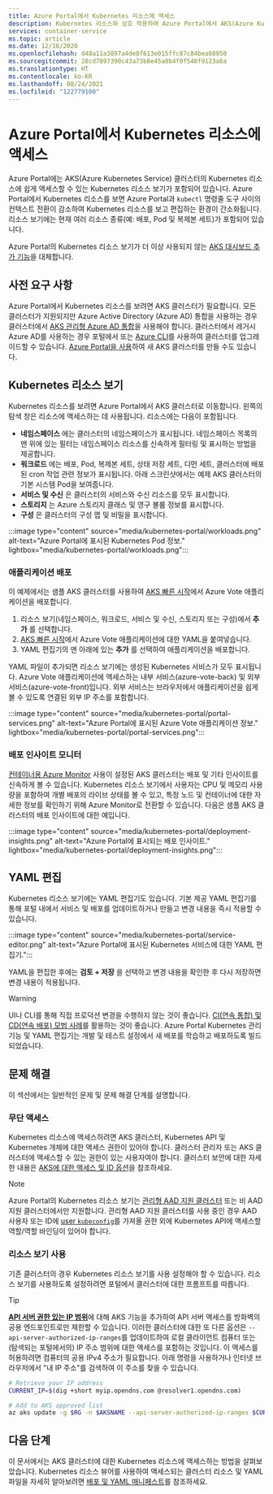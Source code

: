 ```yaml
---
title: Azure Portal에서 Kubernetes 리소스에 액세스
description: Kubernetes 리소스와 상호 작용하여 Azure Portal에서 AKS(Azure Kubernetes Service) 클러스터를 관리하는 방법을 알아봅니다.
services: container-service
ms.topic: article
ms.date: 12/16/2020
ms.openlocfilehash: d48a11a3897a4de8f613e015ffc87c84bea08950
ms.sourcegitcommit: 28cd7097390c43a73b8e45a8b4f0f540f9123a6a
ms.translationtype: HT
ms.contentlocale: ko-KR
ms.lasthandoff: 08/24/2021
ms.locfileid: "122779100"
---
```

# <a name="access-kubernetes-resources-from-the-azure-portal"></a>Azure Portal에서 Kubernetes 리소스에 액세스

Azure Portal에는 AKS(Azure Kubernetes Service) 클러스터의 Kubernetes 리소스에 쉽게 액세스할 수 있는 Kubernetes 리소스 보기가 포함되어 있습니다. Azure Portal에서 Kubernetes 리소스를 보면 Azure Portal과 `kubectl` 명령줄 도구 사이의 컨텍스트 전환이 감소하여 Kubernetes 리소스를 보고 편집하는 환경이 간소화됩니다. 리소스 보기에는 현재 여러 리소스 종류(예: 배포, Pod 및 복제본 세트)가 포함되어 있습니다.

Azure Portal의 Kubernetes 리소스 보기가 더 이상 사용되지 않는 [AKS 대시보드 추가 기능][kubernetes-dashboard]을 대체합니다.

## <a name="prerequisites"></a>사전 요구 사항

Azure Portal에서 Kubernetes 리소스를 보려면 AKS 클러스터가 필요합니다. 모든 클러스터가 지원되지만 Azure Active Directory (Azure AD) 통합을 사용하는 경우 클러스터에서 [AKS 관리형 Azure AD 통합][aks-managed-aad]을 사용해야 합니다. 클러스터에서 레거시 Azure AD를 사용하는 경우 포털에서 또는 [Azure CLI][cli-aad-upgrade]를 사용하여 클러스터를 업그레이드할 수 있습니다. [Azure Portal을 사용][portal-cluster]하여 새 AKS 클러스터를 만들 수도 있습니다.

## <a name="view-kubernetes-resources"></a>Kubernetes 리소스 보기

Kubernetes 리소스를 보려면 Azure Portal에서 AKS 클러스터로 이동합니다. 왼쪽의 탐색 창은 리소스에 액세스하는 데 사용됩니다. 리소스에는 다음이 포함됩니다.

- **네임스페이스** 에는 클러스터의 네임스페이스가 표시됩니다. 네임스페이스 목록의 맨 위에 있는 필터는 네임스페이스 리소스를 신속하게 필터링 및 표시하는 방법을 제공합니다.
- **워크로드** 에는 배포, Pod, 복제본 세트, 상태 저장 세트, 디먼 세트, 클러스터에 배포된 cron 작업 관련 정보가 표시됩니다. 아래 스크린샷에서는 예제 AKS 클러스터의 기본 시스템 Pod을 보여줍니다.
- **서비스 및 수신** 은 클러스터의 서비스와 수신 리소스를 모두 표시합니다.
- **스토리지** 는 Azure 스토리지 클래스 및 영구 볼륨 정보를 표시합니다.
- **구성** 은 클러스터의 구성 맵 및 비밀을 표시합니다.

:::image type="content" source="media/kubernetes-portal/workloads.png" alt-text="Azure Portal에 표시된 Kubernetes Pod 정보." lightbox="media/kubernetes-portal/workloads.png":::

### <a name="deploy-an-application"></a>애플리케이션 배포

이 예제에서는 샘플 AKS 클러스터를 사용하여 [AKS 빠른 시작][portal-quickstart]에서 Azure Vote 애플리케이션을 배포합니다.

1. 리소스 보기(네임스페이스, 워크로드, 서비스 및 수신, 스토리지 또는 구성)에서 **추가** 를 선택합니다.
1. [AKS 빠른 시작][portal-quickstart]에서 Azure Vote 애플리케이션에 대한 YAML을 붙여넣습니다.
1. YAML 편집기의 맨 아래에 있는 **추가** 를 선택하여 애플리케이션을 배포합니다. 

YAML 파일이 추가되면 리소스 보기에는 생성된 Kubernetes 서비스가 모두 표시됩니다. Azure Vote 애플리케이션에 액세스하는 내부 서비스(azure-vote-back) 및 외부 서비스(azure-vote-front)입니다. 외부 서비스는 브라우저에서 애플리케이션을 쉽게 볼 수 있도록 연결된 외부 IP 주소를 포함합니다.

:::image type="content" source="media/kubernetes-portal/portal-services.png" alt-text="Azure Portal에 표시된 Azure Vote 애플리케이션 정보." lightbox="media/kubernetes-portal/portal-services.png":::

### <a name="monitor-deployment-insights"></a>배포 인사이트 모니터

[컨테이너용 Azure Monitor][enable-monitor] 사용이 설정된 AKS 클러스터는 배포 및 기타 인사이트를 신속하게 볼 수 있습니다. Kubernetes 리소스 보기에서 사용자는 CPU 및 메모리 사용량을 포함하여 개별 배포의 라이브 상태를 볼 수 있고, 특정 노드 및 컨테이너에 대한 자세한 정보를 확인하기 위해 Azure Monitor로 전환할 수 있습니다. 다음은 샘플 AKS 클러스터의 배포 인사이트에 대한 예입니다.

:::image type="content" source="media/kubernetes-portal/deployment-insights.png" alt-text="Azure Portal에 표시되는 배포 인사이트." lightbox="media/kubernetes-portal/deployment-insights.png":::

## <a name="edit-yaml"></a>YAML 편집

Kubernetes 리소스 보기에는 YAML 편집기도 있습니다. 기본 제공 YAML 편집기를 통해 포털 내에서 서비스 및 배포를 업데이트하거나 만들고 변경 내용을 즉시 적용할 수 있습니다.

:::image type="content" source="media/kubernetes-portal/service-editor.png" alt-text="Azure Portal에 표시된 Kubernetes 서비스에 대한 YAML 편집기.":::

YAML을 편집한 후에는 **검토 + 저장** 을 선택하고 변경 내용을 확인한 후 다시 저장하면 변경 내용이 적용됩니다.

>[!WARNING]
> UI나 CLI를 통해 직접 프로덕션 변경을 수행하지 않는 것이 좋습니다. [CI(연속 통합) 및 CD(연속 배포) 모범 사례](kubernetes-action.md)를 활용하는 것이 좋습니다. Azure Portal Kubernetes 관리 기능 및 YAML 편집기는 개발 및 테스트 설정에서 새 배포를 학습하고 배포하도록 빌드되었습니다.

## <a name="troubleshooting"></a>문제 해결

이 섹션에서는 일반적인 문제 및 문제 해결 단계를 설명합니다.

### <a name="unauthorized-access"></a>무단 액세스

Kubernetes 리소스에 액세스하려면 AKS 클러스터, Kubernetes API 및 Kubernetes 개체에 대한 액세스 권한이 있어야 합니다. 클러스터 관리자 또는 AKS 클러스터에 액세스할 수 있는 권한이 있는 사용자여야 합니다. 클러스터 보안에 대한 자세한 내용은 [AKS에 대한 액세스 및 ID 옵션][concepts-identity]을 참조하세요.

>[!NOTE]
> Azure Portal의 Kubernetes 리소스 보기는 [관리형 AAD 지원 클러스터](managed-aad.md) 또는 비 AAD 지원 클러스터에서만 지원합니다. 관리형 AAD 지원 클러스터를 사용 중인 경우 AAD 사용자 또는 ID에 [user `kubeconfig`](control-kubeconfig-access.md)를 가져올 권한 외에 Kubernetes API에 액세스할 역할/역할 바인딩이 있어야 합니다.

### <a name="enable-resource-view"></a>리소스 보기 사용

기존 클러스터의 경우 Kubernetes 리소스 보기를 사용 설정해야 할 수 있습니다. 리소스 보기를 사용하도록 설정하려면 포털에서 클러스터에 대한 프롬프트를 따릅니다.

> [!TIP]
> [**API 서버 권한 있는 IP 범위**](api-server-authorized-ip-ranges.md)에 대해 AKS 기능을 추가하여 API 서버 액세스를 방화벽의 공용 엔드포인트로만 제한할 수 있습니다. 이러한 클러스터에 대한 또 다른 옵션은 `--api-server-authorized-ip-ranges`를 업데이트하여 로컬 클라이언트 컴퓨터 또는 (탐색되는 포털에서의) IP 주소 범위에 대한 액세스를 포함하는 것입니다. 이 액세스를 허용하려면 컴퓨터의 공용 IPv4 주소가 필요합니다. 아래 명령을 사용하거나 인터넷 브라우저에서 "내 IP 주소"를 검색하여 이 주소를 찾을 수 있습니다.
```bash
# Retrieve your IP address
CURRENT_IP=$(dig +short myip.opendns.com @resolver1.opendns.com)

# Add to AKS approved list
az aks update -g $RG -n $AKSNAME --api-server-authorized-ip-ranges $CURRENT_IP/32

```

## <a name="next-steps"></a>다음 단계

이 문서에서는 AKS 클러스터에 대한 Kubernetes 리소스에 액세스하는 방법을 살펴보았습니다. Kubernetes 리소스 뷰어를 사용하여 액세스되는 클러스터 리소스 및 YAML 파일을 자세히 알아보려면 [배포 및 YAML 매니페스트][deployments]를 참조하세요.

<!-- LINKS - internal -->
[kubernetes-dashboard]: kubernetes-dashboard.md
[concepts-identity]: concepts-identity.md
[portal-quickstart]: kubernetes-walkthrough-portal.md#run-the-application
[deployments]: concepts-clusters-workloads.md#deployments-and-yaml-manifests
[aks-managed-aad]: managed-aad.md
[cli-aad-upgrade]: managed-aad.md#upgrading-to-aks-managed-azure-ad-integration
[enable-monitor]: ../azure-monitor/containers/container-insights-enable-existing-clusters.md
[portal-cluster]: kubernetes-walkthrough-portal.md
